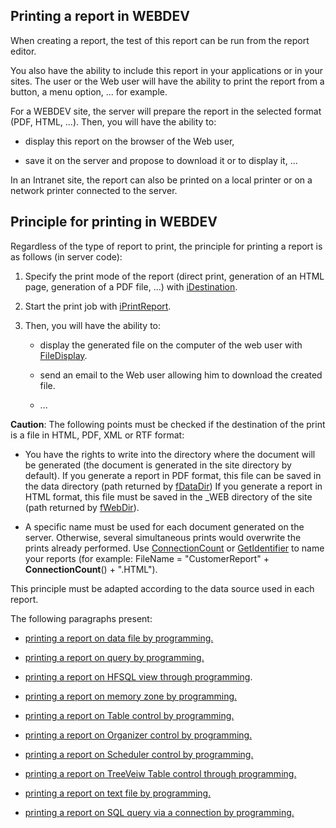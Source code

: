 


## Printing a report in WEBDEV
			



<a name="NOTE1"></a>
<a name="NOTE1_1"></a>
When creating a report, the test of this report can be run from the report editor.

You also have the ability to include this report in your applications or in your sites. The user or the Web user will have the ability to print the report from a button, a menu option, ... for example.

For a WEBDEV site, the server will prepare the report in the selected format (PDF, HTML, ...). Then, you will have the ability to:

- display this report on the browser of the Web user, 

- save it on the server and propose to download it or to display it, ...




In an Intranet site, the report can also be printed on a local printer or on a network printer connected to the server.

<a name="NOTE2"></a>
<a name="NOTE2_1"></a>


## Principle for printing in WEBDEV
<a name="principle_for_printing_webdev_ELTTEXTE000168"></a>
Regardless of the type of report to print, the principle for printing a report is as follows (in server code):

1. Specify the print mode of the report (direct print, generation of an HTML page, generation of a PDF file, ...) with [iDestination](../WDLang5/3046074.md).

2. Start the print job with [iPrintReport](../WDLang5/3046032.md).

3. Then, you will have the ability to:

	- display the generated file on the computer of the web user with [FileDisplay](../WDLang2/3012005.md).

	- send an email to the Web user allowing him to download the created file.

	- ...







**Caution**: The following points must be checked if the destination of the print is a file in HTML, PDF, XML or RTF format:

- You have the rights to write into the directory where the document will be generated (the document is generated in the site directory by default).
	If you generate a report in PDF format, this file can be saved in the data directory (path returned by [fDataDir](../WDLang1/3036001.md))
	If you generate a report in HTML format, this file must be saved in the _WEB directory of the site (path returned by [fWebDir](../WDLang1/3036052.md)).

- A specific name must be used for each document generated on the server. Otherwise, several simultaneous prints would overwrite the prints already performed. 
	Use [ConnectionCount](../WDLang2/3012004.md) or [GetIdentifier](../WDLang1/3013028.md) to name your reports (for example: FileName = "CustomerReport" + **ConnectionCount**() + ".HTML").




This principle must be adapted according to the data source used in each report.

The following paragraphs present:

- [printing a report on data file by programming.](../WDChamp/1011052.md)

- [printing a report on query by programming.](../WDChamp/1011013.md)

- [printing a report on HFSQL view through programming](../WDChamp/1011064.md). 

- [printing a report on memory zone by programming.](../WDChamp/1011061.md)

- [printing a report on Table control by programming.](../WDChamp/1011012.md)

- [printing a report on Organizer control by programming.](../WDChamp/1011081.md)

- [printing a report on Scheduler control by programming.](../WDChamp/1011080.md)

- [printing a report on TreeVeiw Table control through programming.](../WDChamp/1011082.md)

- [printing a report on text file by programming.](../WDChamp/1011011.md)

- [printing a report on SQL query via a connection by programming.](../WDChamp/1011066.md)





